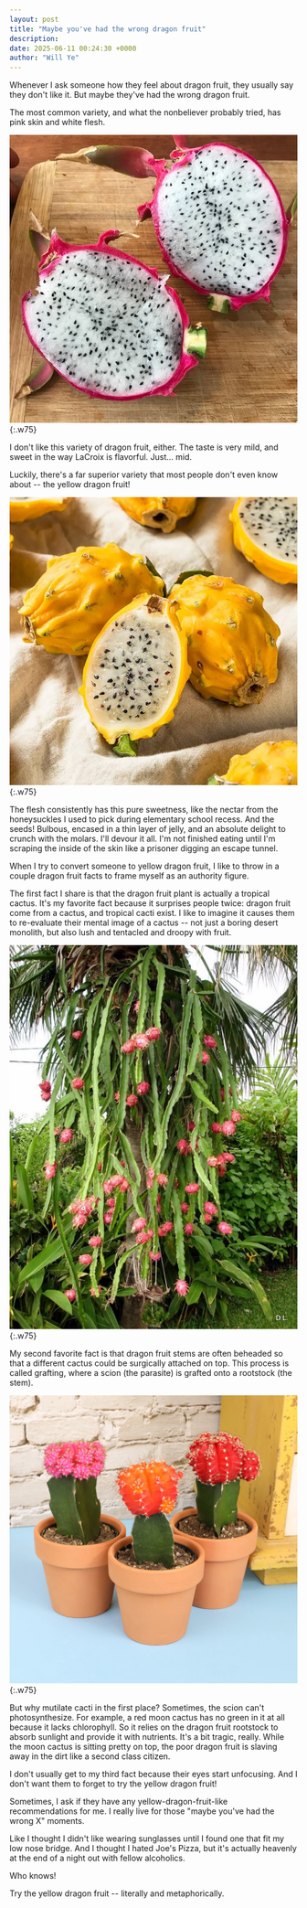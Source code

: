 ```yaml
---
layout: post
title: "Maybe you've had the wrong dragon fruit"
description:
date: 2025-06-11 00:24:30 +0000
author: "Will Ye"
---
```


Whenever I ask someone how they feel about dragon fruit, they usually say they don't like it. But maybe they've had the wrong dragon fruit.

The most common variety, and what the nonbeliever probably tried, has pink skin and white flesh.

![white dragon fruit](/assets/white-dragon-fruit.jpg){:.w75}

I don't like this variety of dragon fruit, either. The taste is very mild, and sweet in the way LaCroix is flavorful. Just... mid.

Luckily, there's a far superior variety that most people don't even know about -- the yellow dragon fruit!

![yellow dragon fruit](/assets/yellow-dragon-fruit.jpg){:.w75}

The flesh consistently has this pure sweetness, like the nectar from the honeysuckles I used to pick during elementary school recess. And the seeds! Bulbous, encased in a thin layer of jelly, and an absolute delight to crunch with the molars. I'll devour it all. I'm not finished eating until I'm scraping the inside of the skin like a prisoner digging an escape tunnel.

When I try to convert someone to yellow dragon fruit, I like to throw in a couple dragon fruit facts to frame myself as an authority figure.

The first fact I share is that the dragon fruit plant is actually a tropical cactus. It's my favorite fact because it surprises people twice: dragon fruit come from a cactus, and tropical cacti exist. I like to imagine it causes them to re-evaluate their mental image of a cactus -- not just a boring desert monolith, but also lush and tentacled and droopy with fruit.

![dragon fruit plant](/assets/wild-dragon-fruit-plant.jpg){:.w75}

My second favorite fact is that dragon fruit stems are often beheaded so that a different cactus could be surgically attached on top. This process is called grafting, where a scion (the parasite) is grafted onto a rootstock (the stem).

![grafted cacti](/assets/grafted-cacti.webp){:.w75}

But why mutilate cacti in the first place? Sometimes, the scion can't photosynthesize. For example, a red moon cactus has no green in it at all because it lacks chlorophyll. So it relies on the dragon fruit rootstock to absorb sunlight and provide it with nutrients. It's a bit tragic, really. While the moon cactus is sitting pretty on top, the poor dragon fruit is slaving away in the dirt like a second class citizen.

I don't usually get to my third fact because their eyes start unfocusing. And I don't want them to forget to try the yellow dragon fruit!

Sometimes, I ask if they have any yellow-dragon-fruit-like recommendations for me. I really live for those "maybe you've had the wrong X" moments.

Like I thought I didn't like wearing sunglasses until I found one that fit my low nose bridge. And I thought I hated Joe's Pizza, but it's actually heavenly at the end of a night out with fellow alcoholics.

Who knows!

Try the yellow dragon fruit -- literally and metaphorically.
